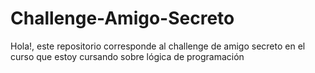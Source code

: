 # Challenge-Amigo-Secreto
Hola!, este repositorio corresponde al challenge de amigo secreto en el curso que estoy cursando sobre lógica de programación

